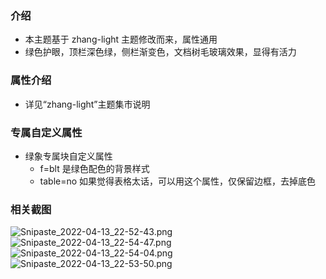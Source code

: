 ### 介绍

- 本主题基于 zhang-light 主题修改而来，属性通用
- 绿色护眼，顶栏深色绿，侧栏渐变色，文档树毛玻璃效果，显得有活力

### 属性介绍

- 详见“zhang-light”主题集市说明

### 专属自定义属性

- 绿象专属块自定义属性
  - f=blt 是绿色配色的背景样式
  - table=no 如果觉得表格太话，可以用这个属性，仅保留边框，去掉底色

### 相关截图

![Snipaste_2022-04-13_22-52-43.png](https://tva1.sinaimg.cn/large/0082QUidly1h18ierc3pvj31hc0smk34.jpg)
![Snipaste_2022-04-13_22-54-47.png](https://tva1.sinaimg.cn/large/0082QUidly1h18iercyx2j31hc0sm7k6.jpg)
![Snipaste_2022-04-13_22-54-04.png](https://tva1.sinaimg.cn/large/0082QUidly1h18ierd3ohj31hc0smgw1.jpg)
![Snipaste_2022-04-13_22-53-50.png](https://tva1.sinaimg.cn/large/0082QUidly1h18ierdd84j31hc0smwv2.jpg)